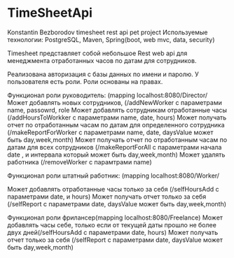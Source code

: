 # TimeSheetApi
Konstantin Bezborodov timesheet rest api pet project
Используемые технологии: PostgreSQL, Maven, Spring(boot, web mvc, data, security)

Timesheet представляет собой небольшое Rest web api для менеджмента отработанных часов по датам для сотрудников.

Реализована авторизация с базы данных по имени и паролю.
У пользователя есть роли.
Роли основаны на правах.

Функционал роли руководитель: (mapping localhost:8080/Director/
Может добавлять новых сотрудников, (/addNewWorker с параметрами name, passowrd, role
Может добавлять сотрудникам отработанные часы (/addHoursToWorkker с параметрами name, date, hours)
Может получать отчет по отработанным часам по датам для определенного сотрудника (/makeReportForWorker с параметрами name, date, daysValue может быть day,week,month)
Может получать отчет по отработанным часам по датам для всех сотрудников (/makeReportForAll с параметрами начала date , и интервала который может быть day,week,month) 
Может удалять работника (/removeWorker с парамтрами name)

Функционал роли штатный работник: (mapping localhost:8080/Worker/

Может добавлять отработанные часы только за себя (/selfHoursAdd с параметрами date, и hours)
Может получать отчет только за себя (/selfReport с параметрами date, daysValue может быть day,week,month)


Функционал роли фрилансер(mapping localhost:8080/Freelance)
Может добавлять часы себе, только если от текущей даты прошло не более двух дней(/selfHoursAdd с параметрами date, hours)
Может получать отчет только за себя (/selfReport с параметрами date, daysValue может быть day,week,month)
